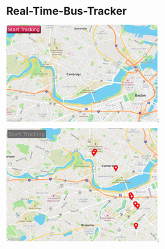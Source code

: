 # Real-Time-Bus-Tracker

<img src='/img_1.jpg' width='400px'>;

<img src='/img_0.jpg' width='400px'>;
